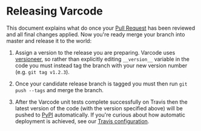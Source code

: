 # Releasing Varcode

This document explains what do once your [Pull Request](https://www.atlassian.com/git/tutorials/making-a-pull-request/) has been reviewed and all final changes applied. Now you're ready merge your branch into master and release it to the world:

1. Assign a version to the release you are preparing. Varcode uses [versioneer](https://github.com/warner/python-versioneer), so rather
than explicitly editing `__version__` variable in the code you must instead tag the branch with your new version number (e.g. `git tag v1.2.3`).

2. Once your candidate release branch is tagged you must then run `git push --tags` and merge the branch.

3. After the Varcode unit tests complete successfully on Travis then the latest version
of the code (with the version specified above) will be pushed to [PyPI](https://pypi.python.org/pypi) automatically. If you're curious about how automatic deployment is achieved, see our [Travis configuration](https://github.com/hammerlab/varcode/blob/master/.travis.yml#L51).